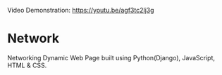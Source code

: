 Video Demonstration: https://youtu.be/agf3tc2lj3g

# Network
Networking Dynamic Web Page built using Python(Django), JavaScript, HTML &amp; CSS.
